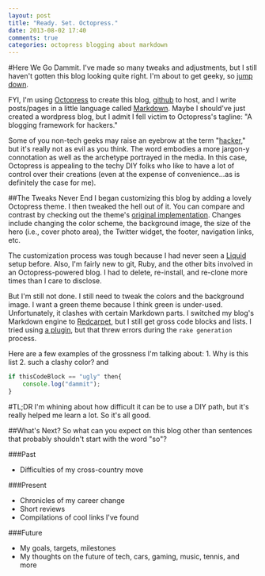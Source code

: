 ```yaml
---
layout: post
title: "Ready. Set. Octopress."
date: 2013-08-02 17:40
comments: true
categories: octopress blogging about markdown
---
```


#Here We Go
Dammit. I've made so many tweaks and adjustments, but I still haven't gotten this blog looking quite right. I'm about to get geeky, so [jump down](#whats-next).

FYI, I'm using [Octopress](http://octopress.org) to create this blog, [github](https://github.com/RebootJeff) to host, and I write posts/pages in a little language called [Markdown](http://daringfireball.net/projects/Markdown/). Maybe I should've just created a wordpress blog, but I admit I fell victim to Octopress's tagline: "A blogging framework for hackers."

Some of you non-tech geeks may raise an eyebrow at the term "[hacker](http://www.paulgraham.com/gba.html)," but it's really not as evil as you think. The word embodies a more jargon-y connotation as well as the archetype portrayed in the media. In this case, Octopress is appealing to the techy DIY folks who like to have a lot of control over their creations (even at the expense of convenience...as is definitely the case for me).

##The Tweaks Never End
I began customizing this blog by adding a lovely Octopress theme. I then tweaked the hell out of it. You can compare and contrast by checking out the theme's [original implementation](http://www.adrianartiles.com/). Changes include changing the color scheme, the background image, the size of the hero (i.e., cover photo area), the Twitter widget, the footer, navigation links, etc.

The customization process was tough because I had never seen a [Liquid](https://github.com/Shopify/liquid/wiki/Liquid-for-Designers) setup before. Also, I'm fairly new to git, Ruby, and the other bits involved in an Octopress-powered blog. I had to delete, re-install, and re-clone more times than I care to disclose.

But I'm still not done. I still need to tweak the colors and the background image. I want a green theme because I think green is under-used. Unfortunately, it clashes with certain Markdown parts. I switched my blog's Markdown engine to [Redcarpet](https://github.com/vmg/redcarpet), but I still get gross code blocks and lists. I tried using [a plugin](https://github.com/nono/Jekyll-plugins/blob/master/redcarpet2_markdown.rb), but that threw errors during the `rake generation` process.

Here are a few examples of the grossness I'm talking about:
	1. Why is this list
	2. such a clashy color?
and
```javascript
if thisCodeBlock == "ugly" then{
	console.log("dammit");
}
```

#TL;DR
I'm whining about how difficult it can be to use a DIY path, but it's really helped me learn a lot. So it's all good.

##What's Next?<a id="whats-next"></a>
So what can you expect on this blog other than sentences that probably shouldn't start with the word "so"?

###Past
- Difficulties of my cross-country move

###Present
- Chronicles of my career change
- Short reviews
- Compilations of cool links I've found

###Future
- My goals, targets, milestones
- My thoughts on the future of tech, cars, gaming, music, tennis, and more